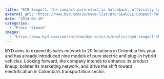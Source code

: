 ```yaml
---
title: "BYD Seagull, the compact pure electric hatchback, officially launches in Colombia"
external_url: "https://www.byd.com/us/news-list/BYD-SEAGULL-Compact-Pure-Electric-Hatchback-Officially-Launches-in-Colombia.html"
date: "2024-04-19"
categories:
  - "Press release"
images:
  - "https://www.byd.com/content/dam/byd-site/us/newlist/byd-seagull-the-compact-pure-electric-hatchback-officially-launches-in-colombia/BYD-SEAGULL-Launch-Colombia-1.jpg"
---
```


BYD aims to expand its sales network to 20 locations in Colombia this year and has already introduced nine models of pure electric and plug-in hybrid vehicles. Looking forward, the company intends to enhance its product lineup, bolster its marketing network, and drive the shift toward electrification in Colombia’s transportation sector.